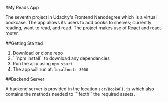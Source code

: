 #My Reads App

The seventh project in Udacity's Frontend Nanodegree which is a virtual bookcase. The app allows its users to add books to shelves; currently reading, want to read, and read. The project makes use of React and react-router.

##Getting Started

1. Download or clone repo 
2. ```npm install`` to download any dependancies
3. Run the app using ```npm start```
4. The app will run at: ```localhost: 3000```

##Backend Server

A backend server is provided in the location ```scr/BookAPI.js``` which also contains the methods needed to ```fecth`` the required assets.



